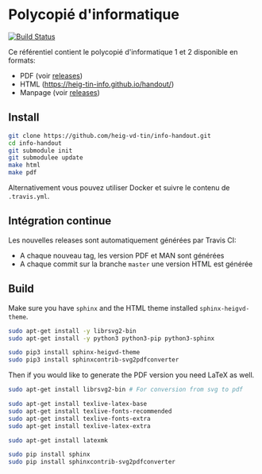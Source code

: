 # Polycopié d'informatique

[![Build Status](https://travis-ci.org/heig-tin-info/info-handout.svg?branch=master)](https://travis-ci.org/heig-tin-info/info-handout)

Ce référentiel contient le polycopié d'informatique 1 et 2 disponible en formats:

- PDF (voir [releases](https://github.com/heig-tin-info/info-handout/releases))
- HTML (https://heig-tin-info.github.io/handout/)
- Manpage (voir [releases](https://github.com/heig-tin-info/info-handout/releases))

## Install

```bash
git clone https://github.com/heig-vd-tin/info-handout.git
cd info-handout
git submodule init
git submodulee update
make html
make pdf
```

Alternativement vous pouvez utiliser Docker et suivre le contenu de `.travis.yml`.

## Intégration continue

Les nouvelles releases sont automatiquement générées par Travis CI:

- A chaque nouveau tag, les version PDF et MAN sont générées
- A chaque commit sur la branche `master` une version HTML est générée

## Build

Make sure you have `sphinx` and the HTML theme installed `sphinx-heigvd-theme`.

```bash
sudo apt-get install -y librsvg2-bin
sudo apt-get install -y python3 python3-pip python3-sphinx

sudo pip3 install sphinx-heigvd-theme
sudo pip3 install sphinxcontrib-svg2pdfconverter
```

Then if you would like to generate the PDF version you need LaTeX as well.

```bash
sudo apt-get install librsvg2-bin # For conversion from svg to pdf

sudo apt-get install texlive-latex-base
sudo apt-get install texlive-fonts-recommended
sudo apt-get install texlive-fonts-extra
sudo apt-get install texlive-latex-extra

sudo apt-get install latexmk

sudo pip install sphinx
sudo pip install sphinxcontrib-svg2pdfconverter
```
